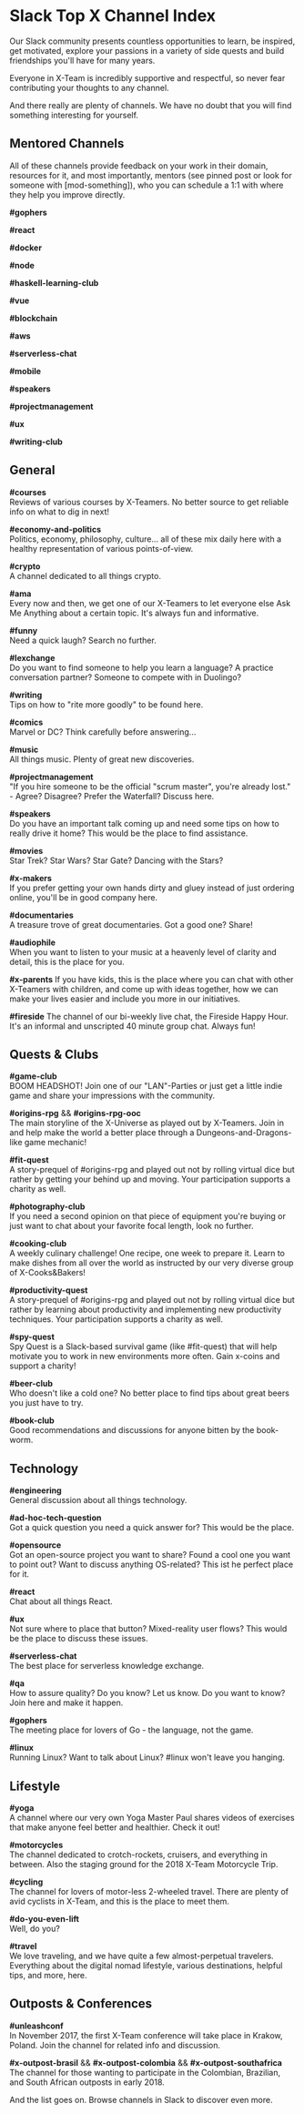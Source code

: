 # Slack Top X Channel Index

Our Slack community presents countless opportunities to learn, be inspired, get motivated, explore your passions in a variety of side quests and build friendships you'll have for many years.

Everyone in X-Team is incredibly supportive and respectful, so never fear contributing your thoughts to any channel.

And there really are plenty of channels. We have no doubt that you will find something interesting for yourself.

## Mentored Channels

All of these channels provide feedback on your work in their domain, resources for it, and most importantly, mentors (see pinned post or look for someone with \[mod-something\]), who you can schedule a 1:1 with where they help you improve directly.

**#gophers**  

**#react**  

**#docker**  

**#node**  

**#haskell-learning-club**  

**#vue**  

**#blockchain**  

**#aws**  

**#serverless-chat**  

**#mobile**  

**#speakers**  

**#projectmanagement**  

**#ux**  

**#writing-club**  

## General

**#courses**  
Reviews of various courses by X-Teamers. No better source to get reliable info on what to dig in next!

**#economy-and-politics**  
Politics, economy, philosophy, culture... all of these mix daily here with a healthy representation of various points-of-view.

**#crypto**  
A channel dedicated to all things crypto.

**#ama**  
Every now and then, we get one of our X-Teamers to let everyone else Ask Me Anything about a certain topic. It's always fun and informative.

**#funny**  
Need a quick laugh? Search no further.

**#lexchange**  
Do you want to find someone to help you learn a language? A practice conversation partner? Someone to compete with in Duolingo?

**#writing**  
Tips on how to "rite more goodly" to be found here.

**#comics**  
Marvel or DC? Think carefully before answering...

**#music**  
All things music. Plenty of great new discoveries.

**#projectmanagement**  
"If you hire someone to be the official "scrum master", you're already lost." - Agree? Disagree? Prefer the Waterfall? Discuss here.

**#speakers**  
Do you have an important talk coming up and need some tips on how to really drive it home? This would be the place to find assistance.

**#movies**  
Star Trek? Star Wars? Star Gate? Dancing with the Stars?

**#x-makers**  
If you prefer getting your own hands dirty and gluey instead of just ordering online, you'll be in good company here.

**#documentaries**  
A treasure trove of great documentaries. Got a good one? Share!

**#audiophile**  
When you want to listen to your music at a heavenly level of clarity and detail, this is the place for you.

**#x-parents**
If you have kids, this is the place where you can chat with other X-Teamers with children, and come up with ideas together, how we can make your lives easier and include you more in our initiatives.

**#fireside**
The channel of our bi-weekly live chat, the Fireside Happy Hour. It's an informal and unscripted 40 minute group chat. Always fun!

## Quests & Clubs

**#game-club**  
BOOM HEADSHOT! Join one of our "LAN"-Parties or just get a little indie game and share your impressions with the community.

**#origins-rpg** && **#origins-rpg-ooc**  
The main storyline of the X-Universe as played out by X-Teamers. Join in and help make the world a better place through a Dungeons-and-Dragons-like game mechanic!

**#fit-quest**  
A story-prequel of #origins-rpg and played out not by rolling virtual dice but rather by getting your behind up and moving. Your participation supports a charity as well.

**#photography-club**  
If you need a second opinion on that piece of equipment you're buying or just want to chat about your favorite focal length, look no further.

**#cooking-club**  
A weekly culinary challenge! One recipe, one week to prepare it. Learn to make dishes from all over the world as instructed by our very diverse group of X-Cooks&Bakers!

**#productivity-quest**  
A story-prequel of #origins-rpg and played out not by rolling virtual dice but rather by learning about productivity and implementing new productivity techniques. Your participation supports a charity as well.

**#spy-quest**  
Spy Quest is a Slack-based survival game (like #fit-quest) that will help motivate you to work in new environments more often. Gain x-coins and support a charity!

**#beer-club**  
Who doesn't like a cold one? No better place to find tips about great beers you just have to try.

**#book-club**  
Good recommendations and discussions for anyone bitten by the book-worm.

## Technology

**#engineering**  
General discussion about all things technology.

**#ad-hoc-tech-question**  
Got a quick question you need a quick answer for? This would be the place.

**#opensource**  
Got an open-source project you want to share? Found a cool one you want to point out? Want to discuss anything OS-related? This ist he perfect place for it.

**#react**  
Chat about all things React.

**#ux**  
Not sure where to place that button? Mixed-reality user flows? This would be the place to discuss these issues.

**#serverless-chat**  
The best place for serverless knowledge exchange.

**#qa**  
How to assure quality? Do you know? Let us know. Do you want to know? Join here and make it happen.

**#gophers**  
The meeting place for lovers of Go - the language, not the game.

**#linux**  
Running Linux? Want to talk about Linux? #linux won't leave you hanging.

## Lifestyle

**#yoga**  
A channel where our very own Yoga Master Paul shares videos of exercises that make anyone feel better and healthier. Check it out!

**#motorcycles**  
The channel dedicated to crotch-rockets, cruisers, and everything in between. Also the staging ground for the 2018 X-Team Motorcycle Trip.

**#cycling**  
The channel for lovers of motor-less 2-wheeled travel. There are plenty of avid cyclists in X-Team, and this is the place to meet them.

**#do-you-even-lift**  
Well, do you?

**#travel**  
We love traveling, and we have quite a few almost-perpetual travelers. Everything about the digital nomad lifestyle, various destinations, helpful tips, and more, here.

## Outposts & Conferences

**#unleashconf**  
In November 2017, the first X-Team conference will take place in Krakow, Poland. Join the channel for related info and discussion.

**#x-outpost-brasil** && **#x-outpost-colombia** && **#x-outpost-southafrica**  
The channel for those wanting to participate in the Colombian, Brazilian, and South African outposts in early 2018.

And the list goes on. Browse channels in Slack to discover even more.